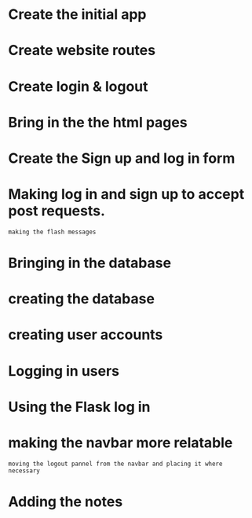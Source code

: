 # Create the initial app

# Create website routes

# Create login & logout

# Bring in the the html pages

# Create the Sign up and log in form

# Making log in and sign up to accept post requests.
    making the flash messages

# Bringing in the database

# creating the database

# creating user accounts

# Logging in users

# Using the Flask log in

# making the navbar more relatable
    moving the logout pannel from the navbar and placing it where necessary

# Adding the notes